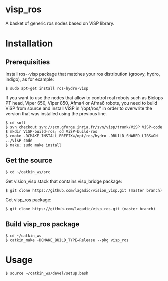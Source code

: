 visp_ros
========

A basket of generic ros nodes based on ViSP library.

# Installation

## Prerequisities

Install ros-<version>-visp package that matches your ros distribution (groovy, hydro, indigo), as for example:

	$ sudo apt-get install ros-hydro-visp

If you want to use the nodes that allow to control real robots such as Biclops PT head, Viper 650, Viper 850, Afma4 or Afma6 robots, you need to build ViSP from source and install ViSP in '/opt/ros/<ros-version>' in order to overwrite the version that was installed using the previous line. 

	$ cd soft
	$ svn checkout svn://scm.gforge.inria.fr/svn/visp/trunk/ViSP ViSP-code
	$ mkdir ViSP-build-ros; cd ViSP-build-ros
	$ cmake -DCMAKE_INSTALL_PREFIX=/opt/ros/hydro -DBUILD_SHARED_LIBS=ON ../ViSP-code
	$ make; sudo make install

## Get the source

	$ cd ~/catkin_ws/src

Get vision_visp stack that contains visp_bridge package:

	$ git clone https://github.com/lagadic/vision_visp.git (master branch)

Get visp_ros package:

	$ git clone https://github.com/lagadic/visp_ros.git (master branch)

## Build visp_ros package

	$ cd ~/catkin_ws
	$ catkin_make -DCMAKE_BUILD_TYPE=Release --pkg visp_ros

# Usage

	$ source ~/catkin_ws/devel/setup.bash
